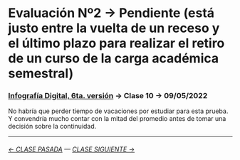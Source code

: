 # Evaluación Nº2 → Pendiente (está justo entre la vuelta de un receso y el último plazo para realizar el retiro de un curso de la carga académica semestral)

### [Infografía Digital, 6ta. versión](https://github.com/profesorfaco/dno075-2023-1#readme) → Clase 10 → 09/05/2022

No habría que perder tiempo de vacaciones por estudiar para esta prueba. Y convendría mucho contar con la mitad del promedio antes de tomar una decisión sobre la continuidad.

- - - - - - - - - - - - -

###### [← CLASE PASADA](https://github.com/profesorfaco/dno075-2023-1/tree/main/clase-08) — [CLASE SIGUIENTE →](https://github.com/profesorfaco/dno075-2023-1/tree/main/clase-11) 
